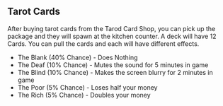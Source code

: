 ## Tarot Cards
After buying tarot cards from the Tarod Card Shop, you can pick up the package and they will spawn at the kitchen counter. A deck will have 12 Cards. You can pull the cards and each will have different effects.

* The Blank (40% Chance) - Does Nothing
* The Deaf (10% Chance) - Mutes the sound for 5 minutes in game
* The Blind (10% Chance) - Makes the screen blurry for 2 minutes in game
* The Poor (5% Chance) - Loses half your money
* The Rich (5% Chance) - Doubles your money

